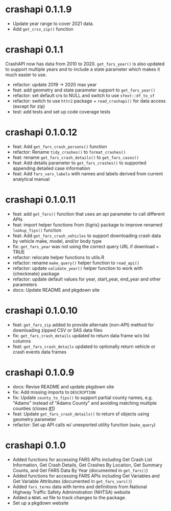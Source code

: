 <!-- NEWS.md is maintained by https://fledge.cynkra.com, contributors should not edit this file -->

# crashapi 0.1.1.9

- Update year range to cover 2021 data.
- Add `get_crss_zip()` function

# crashapi 0.1.1

CrashAPI now has data from 2010 to 2020. `get_fars_year()` is also updated to support multiple years and to include a state parameter which makes it much easier to use.

- refactor: update 2019 -> 2020 max year
- feat: add geometry and state parameter support to `get_fars_year()`
- refactor: set default crs to NULL and switch to use `sfext::df_to_sf`
- refactor: switch to use `httr2` package + `read_crashapi()` for data access (except for zip)
- test: add tests and set up code coverage tests

# crashapi 0.1.0.12

- feat: Add `get_fars_crash_persons()` function
- refactor: Rename `tidy_crashes()` to `format_crashes()`
- feat: rename `get_fars_crash_details()` to `get_fars_cases()`
- feat: Add details parameter to `get_fars_crashes()` to supported appending detailed case information
- feat: Add `fars_vars_labels` with names and labels derived from current analytical manual

# crashapi 0.1.0.11

- feat: add `get_fars()` function that uses an api parameter to call different APIs
- feat: import helper functions from {tigris} package to improve renamed `lookup_fips()` function
- feat: Add `get_fars_crash_vehicles` to support downloading crash data by vehicle make, model, and/or body type
- fix: `get_fars_year` was not using the correct query URL if download = TRUE
- refactor: relocate helper functions to utils.R
- refactor: rename `make_query()` helper function to `read_api()`
- refactor: update `validate_year()` helper function to work with {checkmate} package
- refactor: update default values for year, start_year, end_year and other parameters
- docs: Update README and pkgdown site

# crashapi 0.1.0.10

- feat: `get_fars_zip` added to provide alternate (non-API) method for downloading zipped CSV or SAS data files
- fix: `get_fars_crash_details` updated to return data frame w/o list columns
- feat: `get_fars_crash_details` updated to optionally return vehicle or crash events data frames

# crashapi 0.1.0.9

- docs: Revise README and update pkgdown site
- fix: Add missing imports to `DESCRIPTION`
- fix: Update `county_to_fips()` to support partial county names, e.g. "Adams" instead of "Adams County" and avoiding matching multiple counties (closes [#1](https://github.com/elipousson/crashapi/issues/1))
- feat: Update `get_fars_crash_details()` to return sf objects using geometry parameter
- refactor: Set up API calls w/ unexported utility function (`make_query`)

# crashapi 0.1.0

* Added functions for accessing FARS APIs including Get Crash List Information,  Get Crash Details, Get Crashes By Location, Get Summary Counts, and Get FARS Data By Year (documented in `get_fars()`)
* Added functions for accessing FARS APIs including Get Variables and Get Variable Attributes (documented in `get_fars_vars()`)
* Added `fars_terms` data with terms and definitions from National Highway Traffic Safety Administration (NHTSA) website
* Added a `NEWS.md` file to track changes to the package.
* Set up a pkgdown website
